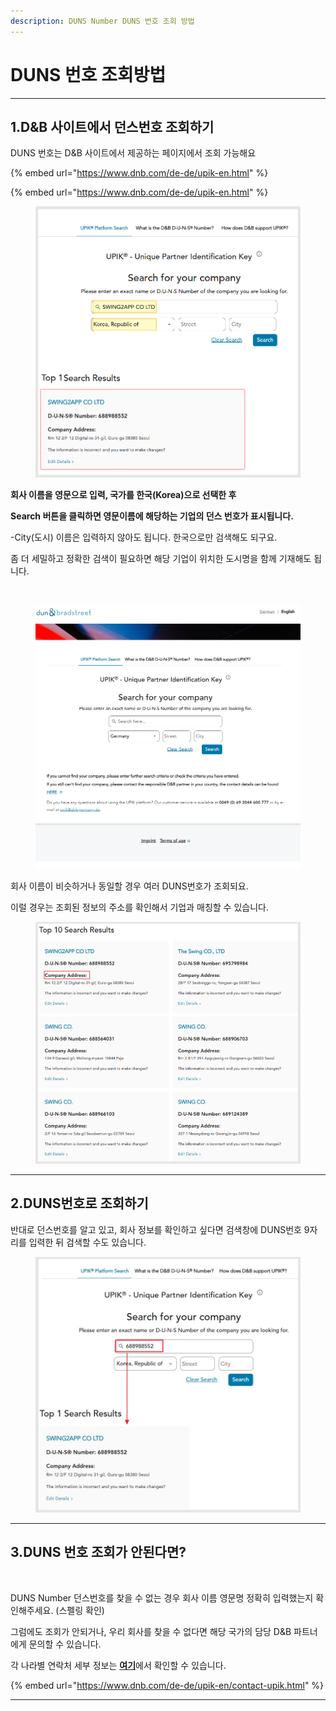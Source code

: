 ```yaml
---
description: DUNS Number DUNS 번호 조회 방법
---
```


# DUNS 번호 조회방법

***



## 1.D\&B 사이트에서 던스번호 조회하기

DUNS 번호는 D\&B 사이트에서 제공하는 페이지에서 조회 가능해요

{% embed url="https://www.dnb.com/de-de/upik-en.html" %}

{% embed url="https://www.dnb.com/de-de/upik-en.html" %}

<figure><img src="../.gitbook/assets/던스번호조회.PNG" alt=""><figcaption></figcaption></figure>

**회사 이름을 영문으로 입력, 국가를 한국(Korea)으로 선택한 후**

**Search 버튼을 클릭하면 영문이름에 해당하는 기업의 던스 번호가 표시됩니다.**

-City(도시) 이름은 입력하지 않아도 됩니다. 한국으로만 검색해도 되구요.

좀 더 세밀하고 정확한 검색이 필요하면 해당 기업이 위치한 도시명을 함께 기재해도 됩니다.

​

<figure><img src="../.gitbook/assets/녹화_2025_04_11_15_48_15_154.gif" alt=""><figcaption></figcaption></figure>



회사 이름이 비슷하거나 동일할 경우 여러 DUNS번호가 조회되요.

이럴 경우는 조회된 정보의 주소를 확인해서 기업과 매칭할 수 있습니다.

<figure><img src="../.gitbook/assets/던스번호조회2.PNG" alt=""><figcaption></figcaption></figure>

***



## 2.DUNS번호로 조회하기



반대로 던스번호를 알고 있고, 회사 정보를 확인하고 싶다면 검색창에 DUNS번호 9자리를 입력한 뒤 검색할 수도 있습니다.

<figure><img src="../.gitbook/assets/던스번호조회3.PNG" alt=""><figcaption></figcaption></figure>



***



## 3.DUNS 번호 조회가 안된다면?

​

DUNS Number 던스번호를 찾을 수 없는 경우 회사 이름 영문명 정확히 입력했는지 확인해주세요. (스펠링 확인)

그럼에도 조회가 안되거나, 우리 회사를 찾을 수 없다면 해당 국가의 담당 D\&B 파트너에게 문의할 수 있습니다.

각 나라별 연락처 세부 정보는 [**여기**](https://www.dnb.com/de-de/upik-en/contact-upik.html)에서 확인할 수 있습니다.

{% embed url="https://www.dnb.com/de-de/upik-en/contact-upik.html" %}



***

​

